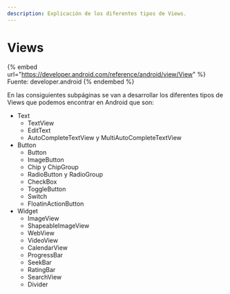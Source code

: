 ```yaml
---
description: Explicación de los diferentes tipos de Views.
---
```


# Views

{% embed url="https://developer.android.com/reference/android/view/View" %}
Fuente: developer.android
{% endembed %}

En las consiguientes subpáginas se van a desarrollar los diferentes tipos de Views que podemos encontrar en Android que son:

* Text
  * TextView
  * EditText
  * AutoCompleteTextView y MultiAutoCompleteTextView
* Button
  * Button
  * ImageButton
  * Chip y ChipGroup
  * RadioButton y RadioGroup
  * CheckBox
  * ToggleButton
  * Switch
  * FloatinActionButton
* Widget
  * ImageView
  * ShapeableImageView
  * WebView
  * VideoView
  * CalendarView
  * ProgressBar
  * SeekBar
  * RatingBar
  * SearchView
  * Divider
